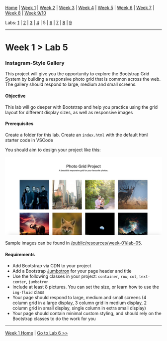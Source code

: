 [Home](/README.MD) | [Week 1](../../week-01/ReadMe.md) | [Week 2](../../week-02/ReadMe.md) | [Week 3](../../week-03/ReadMe.md) | [Week 4](../../week-04/ReadMe.md) | [Week 5](../../week-05/ReadMe.md) | [Week 6](../../week-06/ReadMe.md) | [Week 7](../../week-07/ReadMe.md) | [Week 8](../../week-08/ReadMe.md) | [Week 9/10](../../week-09_10/ReadMe.md)

Labs: [1](./lab-01.md) | [2](./lab-02.md) | [3](./lab-03.md) | [4](./lab-04.md) | 5 | [6](./lab-06.md) | [7](./lab-07.md) | [8](./lab-08.md) | [9](./lab-09.md)

---

# Week 1 > Lab 5

### Instagram-Style Gallery
This project will give you the opportunity to explore the Bootstrap Grid System by building a responsive photo grid that is common across the web. The gallery should respond to large, medium and small screens.

#### Objective
This lab will go deeper with Bootstrap and help you practice using the grid layout for different display sizes, as well as responsive images

#### Prerequisites
Create a folder for this lab. Create an `index.html` with the default html starter code in VSCode

You should aim to design your project like this: 

![Instagram-Style Grid Example](../../public/img/instagrid.png)

Sample images can be found in [/public/resources/week-01/lab-05](/public/resources/week-01/lab-05).

#### Requirements
- Add Bootstrap via CDN to your project
- Add a Bootstrap [Jumbotron](https://getbootstrap.com/docs/4.0/components/jumbotron/) for your page header and title
- Use the following classes in your project: `container`, `row`, `col`, `text-center`, `jumbotron`
- Include at least 8 pictures. You can set the size, or learn how to use the `img-fluid` class
- Your page should respond to large, medium and small screens (4 column grid in a large display, 3 column grid in medium display, 2 column grid in small display, single column in extra small display)
- Your page should contain minimal custom styling, and should rely on the Bootstrap classes to do the work for you

---
[Week 1 Home](../ReadMe.md) | [Go to Lab 6 >>](./lab-06.md)
